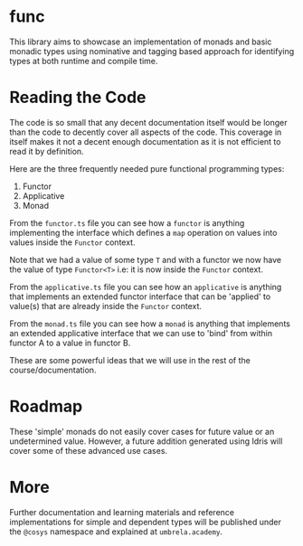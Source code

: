 # func

This library aims to showcase an implementation of monads and basic monadic types using nominative and tagging based approach for identifying types at both runtime and compile time. 

# Reading the Code

The code is so small that any decent documentation itself would be longer than the code to decently cover all aspects of the code. This coverage in itself makes it not a decent enough documentation as it is not efficient to read it by definition.

Here are the three frequently needed pure functional programming types:

1. Functor
2. Applicative
3. Monad

From the `functor.ts` file you can see how a `functor` is anything implementing the interface which defines a `map` operation on values into values inside the `Functor` context. 

Note that we had a value of some type `T` and with a functor we now have the value of type `Functor<T>` i.e: it is now inside the `Functor` context.

From the `applicative.ts` file you can see how an `applicative` is anything that implements an extended functor interface that can be 'applied' to value(s) that are already inside the `Functor` context.

From the `monad.ts` file you can see how a `monad` is anything that implements an extended applicative interface that we can use to 'bind' from within functor A to a value in functor B.

These are some powerful ideas that we will use in the rest of the course/documentation.

# Roadmap
These 'simple' monads do not easily cover cases for future value or an undetermined value. However, a future addition generated using Idris will cover some of these advanced use cases. 

# More
Further documentation and learning materials and reference implementations for simple and dependent types will be published under the `@cosys` namespace and explained at `umbrela.academy`.
